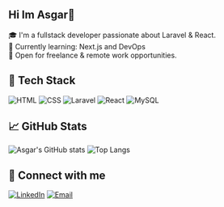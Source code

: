 ## Hi Im Asgar👋

🎓 I'm a fullstack developer passionate about Laravel & React.  
🌱 Currently learning: Next.js and DevOps  
💼 Open for freelance & remote work opportunities.

## 🧰 Tech Stack
![HTML](https://img.shields.io/badge/-HTML5-E34F26?style=flat&logo=html5)
![CSS](https://img.shields.io/badge/-CSS3-1572B6?style=flat&logo=css3)
![Laravel](https://img.shields.io/badge/-Laravel-F55247?style=flat&logo=laravel)
![React](https://img.shields.io/badge/-React-61DAFB?style=flat&logo=react)
![MySQL](https://img.shields.io/badge/-MySQL-00758F?style=flat&logo=mysql)

## 📈 GitHub Stats
![Asgar's GitHub stats](https://github-readme-stats.vercel.app/api?username=Asgarnet11&show_icons=true&theme=tokyonight)
![Top Langs](https://github-readme-stats.vercel.app/api/top-langs/?username=Asgarnet11&layout=compact)


## 🔗 Connect with me
[![LinkedIn](https://img.shields.io/badge/-LinkedIn-0077B5?style=flat&logo=linkedin)](https://linkedin.com/in/asgar)
[![Email](https://img.shields.io/badge/-Email-D14836?style=flat&logo=gmail)](mailto:afatwahyudi@gmail.com)
